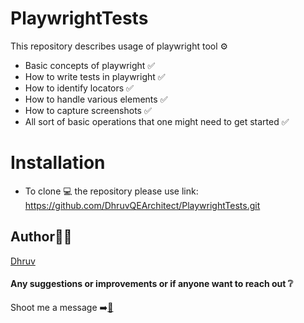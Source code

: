 # PlaywrightTests
This repository describes usage of playwright tool ⚙️

* Basic concepts of playwright ✅
* How to write tests in playwright ✅
* How to identify locators ✅
* How to handle various elements ✅
* How to capture screenshots ✅
* All sort of basic operations that one might need to get started ✅

# Installation
* To clone 💻 the repository please use link: https://github.com/DhruvQEArchitect/PlaywrightTests.git

## Author👨‍🏫 
[Dhruv](https://www.linkedin.com/in/dhruv6/)

#### Any suggestions or improvements or if anyone want to reach out ❔
Shoot me a message ➡️[💬](https://www.linkedin.com/in/dhruv6/)
